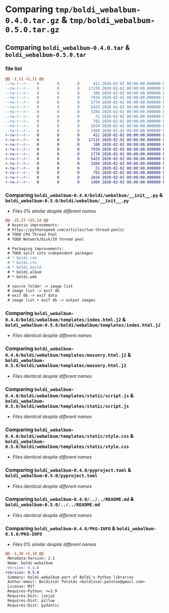 # Comparing `tmp/boldi_webalbum-0.4.0.tar.gz` & `tmp/boldi_webalbum-0.5.0.tar.gz`

## Comparing `boldi_webalbum-0.4.0.tar` & `boldi_webalbum-0.5.0.tar`

### file list

```diff
@@ -1,11 +1,11 @@
--rw-r--r--   0        0        0      411 2020-02-02 00:00:00.000000 boldi_webalbum-0.4.0/boldi/_webalbum_version.py
--rw-r--r--   0        0        0    17159 2020-02-02 00:00:00.000000 boldi_webalbum-0.4.0/boldi/webalbum/__init__.py
--rw-r--r--   0        0        0      100 2020-02-02 00:00:00.000000 boldi_webalbum-0.4.0/boldi/webalbum/__main__.py
--rw-r--r--   0        0        0     7934 2020-02-02 00:00:00.000000 boldi_webalbum-0.4.0/boldi/webalbum/templates/index.html.j2
--rw-r--r--   0        0        0     1778 2020-02-02 00:00:00.000000 boldi_webalbum-0.4.0/boldi/webalbum/templates/masonry.html.j2
--rw-r--r--   0        0        0     5425 2020-02-02 00:00:00.000000 boldi_webalbum-0.4.0/boldi/webalbum/templates/static/script.js
--rw-r--r--   0        0        0     3204 2020-02-02 00:00:00.000000 boldi_webalbum-0.4.0/boldi/webalbum/templates/static/style.css
--rw-r--r--   0        0        0       21 2020-02-02 00:00:00.000000 boldi_webalbum-0.4.0/.gitignore
--rw-r--r--   0        0        0      792 2020-02-02 00:00:00.000000 boldi_webalbum-0.4.0/pyproject.toml
--rw-r--r--   0        0        0     1034 2020-02-02 00:00:00.000000 boldi_webalbum-0.4.0/../../README.md
--rw-r--r--   0        0        0     1409 2020-02-02 00:00:00.000000 boldi_webalbum-0.4.0/PKG-INFO
+-rw-r--r--   0        0        0      411 2020-02-02 00:00:00.000000 boldi_webalbum-0.5.0/boldi/_webalbum_version.py
+-rw-r--r--   0        0        0    17115 2020-02-02 00:00:00.000000 boldi_webalbum-0.5.0/boldi/webalbum/__init__.py
+-rw-r--r--   0        0        0      100 2020-02-02 00:00:00.000000 boldi_webalbum-0.5.0/boldi/webalbum/__main__.py
+-rw-r--r--   0        0        0     7934 2020-02-02 00:00:00.000000 boldi_webalbum-0.5.0/boldi/webalbum/templates/index.html.j2
+-rw-r--r--   0        0        0     1778 2020-02-02 00:00:00.000000 boldi_webalbum-0.5.0/boldi/webalbum/templates/masonry.html.j2
+-rw-r--r--   0        0        0     5425 2020-02-02 00:00:00.000000 boldi_webalbum-0.5.0/boldi/webalbum/templates/static/script.js
+-rw-r--r--   0        0        0     3204 2020-02-02 00:00:00.000000 boldi_webalbum-0.5.0/boldi/webalbum/templates/static/style.css
+-rw-r--r--   0        0        0       21 2020-02-02 00:00:00.000000 boldi_webalbum-0.5.0/.gitignore
+-rw-r--r--   0        0        0      792 2020-02-02 00:00:00.000000 boldi_webalbum-0.5.0/pyproject.toml
+-rw-r--r--   0        0        0     1034 2020-02-02 00:00:00.000000 boldi_webalbum-0.5.0/../../README.md
+-rw-r--r--   0        0        0     1409 2020-02-02 00:00:00.000000 boldi_webalbum-0.5.0/PKG-INFO
```

### Comparing `boldi_webalbum-0.4.0/boldi/webalbum/__init__.py` & `boldi_webalbum-0.5.0/boldi/webalbum/__init__.py`

 * *Files 0% similar despite different names*

```diff
@@ -25,17 +25,14 @@
 # Asyncio improvements:
 # https://pythonspeed.com/articles/two-thread-pools/
 # TODO CPU Thread Pool
 # TODO Network/Disk/IO thread pool
 
 # Packaging improvements:
 # TODO split into independent packages
-# * boldi.run
-# * boldi.ctx
-# * boldi.build
 # * boldi.album
 # * boldi.web
 
 # source folder -> image list
 # image list -> exif db
 # exif db -> exif data
 # image list + exif db -> output images
```

### Comparing `boldi_webalbum-0.4.0/boldi/webalbum/templates/index.html.j2` & `boldi_webalbum-0.5.0/boldi/webalbum/templates/index.html.j2`

 * *Files identical despite different names*

### Comparing `boldi_webalbum-0.4.0/boldi/webalbum/templates/masonry.html.j2` & `boldi_webalbum-0.5.0/boldi/webalbum/templates/masonry.html.j2`

 * *Files identical despite different names*

### Comparing `boldi_webalbum-0.4.0/boldi/webalbum/templates/static/script.js` & `boldi_webalbum-0.5.0/boldi/webalbum/templates/static/script.js`

 * *Files identical despite different names*

### Comparing `boldi_webalbum-0.4.0/boldi/webalbum/templates/static/style.css` & `boldi_webalbum-0.5.0/boldi/webalbum/templates/static/style.css`

 * *Files identical despite different names*

### Comparing `boldi_webalbum-0.4.0/pyproject.toml` & `boldi_webalbum-0.5.0/pyproject.toml`

 * *Files identical despite different names*

### Comparing `boldi_webalbum-0.4.0/../../README.md` & `boldi_webalbum-0.5.0/../../README.md`

 * *Files identical despite different names*

### Comparing `boldi_webalbum-0.4.0/PKG-INFO` & `boldi_webalbum-0.5.0/PKG-INFO`

 * *Files 0% similar despite different names*

```diff
@@ -1,10 +1,10 @@
 Metadata-Version: 2.1
 Name: boldi-webalbum
-Version: 0.4.0
+Version: 0.5.0
 Summary: boldi.webalbum part of Boldi's Python libraries
 Author-email: Boldizsár Palotás <boldizsar.palotas@gmail.com>
 License: MIT
 Requires-Python: >=3.9
 Requires-Dist: jinja2
 Requires-Dist: pillow
 Requires-Dist: pydantic
```

